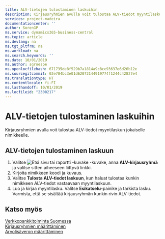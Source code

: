 ```yaml
---
title: ALV-tietojen tulostaminen laskuihin
description: Kirjausryhmien avulla voit tulostaa ALV-tiedot myyntilaskun jokaiselle nimikkeelle.
services: project-madeira
documentationcenter: ''
author: SorenGP
ms.service: dynamics365-business-central
ms.topic: article
ms.devlang: na
ms.tgt_pltfrm: na
ms.workload: na
ms.search.keywords: ''
ms.date: 10/01/2019
ms.author: sgroespe
ms.openlocfilehash: 671735de8f529b7a1814a9c8ce93637e6d26b12e
ms.sourcegitcommit: 02e704bc3e01d62072144919774f1244c42827e4
ms.translationtype: HT
ms.contentlocale: fi-FI
ms.lasthandoff: 10/01/2019
ms.locfileid: "2300217"
---
```

# <a name="print-vat-information-on-invoices"></a>ALV-tietojen tulostaminen laskuihin
Kirjausryhmien avulla voit tulostaa ALV-tiedot myyntilaskun jokaiselle nimikkeelle.  

## <a name="to-print-vat-information-on-an-invoice"></a>ALV-tietojen tulostaminen laskuun  

1.  Valitse ![Etsi sivu tai raportti -kuvake](../../media/ui-search/search_small.png "Etsi sivu tai raportti -kuvake") -kuvake, anna **ALV-kirjausryhmä** ja valitse sitten aiheeseen liittyvä linkki.  
2.  Kirjoita nimikkeen koodi ja kuvaus.  
3.  Valitse **Tulosta ALV-tiedot laskuun**, kun haluat tulostaa kunkin nimikkeen ALV-tiedot vastaavaan myyntilaskuun.  
4.  Luo ja kirjaa myyntilasku. Valitse **Esikatselu**-painike ja tarkista lasku. Varmista, että se sisältää kirjausryhmän kunkin rivin ALV-tiedot.  

## <a name="see-also"></a>Katso myös  
 [Verkkopankkitoiminta Suomessa](electronic-banking-in-finland.md)  
 [Kirjausryhmien määrittäminen](../../finance-posting-groups.md)   
 [Arvolisäveron määrittäminen](../../finance-setup-vat.md)
